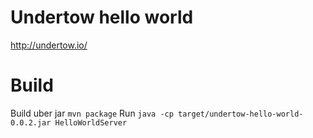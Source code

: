 # Undertow hello world

<http://undertow.io/>

# Build

Build uber jar `mvn package`
Run `java -cp target/undertow-hello-world-0.0.2.jar HelloWorldServer`
